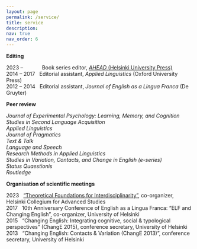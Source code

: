 ```yaml
---
layout: page
permalink: /service/
title: service
description: 
nav: true
nav_order: 6
---
```


<b>Editing</b>

2023 – &nbsp; &nbsp; &nbsp; &nbsp; &nbsp; &nbsp; Book series editor, <a href= "https://hup.fi/site/books/series/ahead/"><i>AHEAD</i> (Helsinki University Press) </a> <br>
2014 – 2017	&nbsp; Editorial assistant, <i>Applied Linguistics</i> (Oxford University Press)<br>
2012 – 2014	&nbsp; Editorial assistant, <i>Journal of English as a Lingua Franca</i> (De Gruyter)<br>

<b>Peer review</b> 

<i>Journal of Experimental Psychology: Learning, Memory, and Cognition<br>
Studies in Second Language Acquisition<br>
Applied Linguistics<br>
Journal of Pragmatics<br>
Text & Talk<br>
Language and Speech<br>
Research Methods in Applied Linguistics<br>
Studies in Variation, Contacts, and Change in English (e-series)<br>
Status Quaestionis<br>
Routledge</i> <br>

<b>Organisation of scientific meetings</b>

2023 &nbsp;	<a href="https://blogs.helsinki.fi/interdisciplinaryfoundations/"> “Theoretical Foundations for Interdisciplinarity”</a>, co-organizer, Helsinki Collegium for Advanced Studies <br>
2017 &nbsp;	10th Anniversary Conference of English as a Lingua Franca: “ELF and Changing English”, co-organizer, University of Helsinki <br>
2015 &nbsp;	“Changing English: Integrating cognitive, social & typological perspectives” (ChangE 2015), conference secretary, University of Helsinki<br>
2013 &nbsp;	“Changing English: Contacts & Variation (ChangE 2013)”, conference secretary, University of Helsinki

